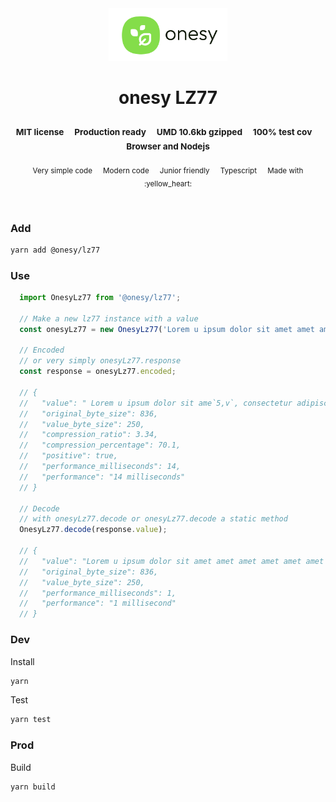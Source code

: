 
</br>
</br>

<p align='center'>
  <a target='_blank' rel='noopener noreferrer' href='#'>
    <img width='auto' height='84' src='https://raw.githubusercontent.com/onesy-me/onesy/refs/heads/main/utils/images/logo.png' alt='onesy logo' />
  </a>
</p>

<h1 align='center'>onesy LZ77</h1>

<h3 align='center'>
  <sub>MIT license&nbsp;&nbsp;&nbsp;&nbsp;</sub>
  <sub>Production ready&nbsp;&nbsp;&nbsp;&nbsp;</sub>
  <sub>UMD 10.6kb gzipped&nbsp;&nbsp;&nbsp;&nbsp;</sub>
  <sub>100% test cov&nbsp;&nbsp;&nbsp;&nbsp;</sub>
  <sub>Browser and Nodejs</sub>
</h3>

<p align='center'>
  <sub>Very simple code&nbsp;&nbsp;&nbsp;&nbsp;</sub>
  <sub>Modern code&nbsp;&nbsp;&nbsp;&nbsp;</sub>
  <sub>Junior friendly&nbsp;&nbsp;&nbsp;&nbsp;</sub>
  <sub>Typescript&nbsp;&nbsp;&nbsp;&nbsp;</sub>
  <sub>Made with :yellow_heart:</sub>
</p>

<br />

### Add

```sh
yarn add @onesy/lz77
```

### Use

```javascript
  import OnesyLz77 from '@onesy/lz77';

  // Make a new lz77 instance with a value
  const onesyLz77 = new OnesyLz77('Lorem u ipsum dolor sit amet amet amet amet amet amet amet, consectetur adipiscing elit. Proin egestas mauris elit, sit amet molestie nisi semper at. Cras interdum massa nec molestie rutrum. Duis commodo venenatis justo, ac porta tellus pellentesque sed. Donec et nisi aumus. Proin egestas mauris elit, sit amet molestie nisi semper at. Cras interdum massa nec molestie rutrum. Duis commodo venenatis justo, ac porta tellus pellentesque sed. Donec et nisi aumus. Proin egestas mauris elit, sit amet molestie nisi semper at. Cras interdum massa nec molestie rutrum. Duis commodo venenatis justo, ac porta tellus pellentesque sed. Donec et nisi aumus. Proin egestas mauris elit, sit amet molestie nisi semper at. Cras interdum massa nec molestie rutrum. Duis commodo venenatis justo, ac porta tellus pellentesque sed. Donec et nisi aumus.');

  // Encoded
  // or very simply onesyLz77.response
  const response = onesyLz77.encoded;

  // {
  //   "value": " Lorem u ipsum dolor sit ame`5,v`, consectetur adipiscing elit. Proin egestas mauris elit,`2o,a`molestie nisi semper at. Cras interdum massa nec `1d,9`rutrum. Duis commodo venenatis justo, ac porta tellus pellentesque sed. Donec et nisi aumus.`57,fl`",
  //   "original_byte_size": 836,
  //   "value_byte_size": 250,
  //   "compression_ratio": 3.34,
  //   "compression_percentage": 70.1,
  //   "positive": true,
  //   "performance_milliseconds": 14,
  //   "performance": "14 milliseconds"
  // }

  // Decode
  // with onesyLz77.decode or onesyLz77.decode a static method
  OnesyLz77.decode(response.value);

  // {
  //   "value": "Lorem u ipsum dolor sit amet amet amet amet amet amet amet, consectetur adipiscing elit. Proin egestas mauris elit, sit amet molestie nisi semper at. Cras interdum massa nec molestie rutrum. Duis commodo venenatis justo, ac porta tellus pellentesque sed. Donec et nisi aumus. Proin egestas mauris elit, sit amet molestie nisi semper at. Cras interdum massa nec molestie rutrum. Duis commodo venenatis justo, ac porta tellus pellentesque sed. Donec et nisi aumus. Proin egestas mauris elit, sit amet molestie nisi semper at. Cras interdum massa nec molestie rutrum. Duis commodo venenatis justo, ac porta tellus pellentesque sed. Donec et nisi aumus. Proin egestas mauris elit, sit amet molestie nisi semper at. Cras interdum massa nec molestie rutrum. Duis commodo venenatis justo, ac porta tellus pellentesque sed. Donec et nisi aumus.",
  //   "original_byte_size": 836,
  //   "value_byte_size": 250,
  //   "performance_milliseconds": 1,
  //   "performance": "1 millisecond"
  // }
```

### Dev

Install

```sh
yarn
```

Test

```sh
yarn test
```

### Prod

Build

```sh
yarn build
```
